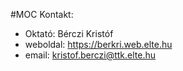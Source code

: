 #MOC 
Kontakt:
- Oktató: Bérczi Kristóf
- weboldal: https://berkri.web.elte.hu
- email: [kristof.berczi@ttk.elte.hu](mailto:kristof.berczi@ttk.elte.hu)


